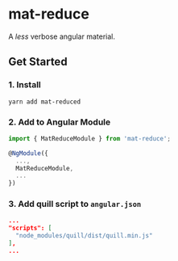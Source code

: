 # mat-reduce

A _less_ verbose angular material.

## Get Started

### 1. Install
`yarn add mat-reduced`

### 2. Add to Angular Module
``` typescript
import { MatReduceModule } from 'mat-reduce';

@NgModule({
  ...,
  MatReduceModule,
  ...
})
```

### 3. Add quill script to `angular.json`

``` json
...
"scripts": [
  "node_modules/quill/dist/quill.min.js"
],
...

```

